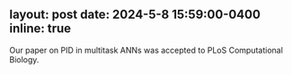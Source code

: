 layout: post
date: 2024-5-8 15:59:00-0400
inline: true
---

Our paper on PID in multitask ANNs was accepted to PLoS Computational Biology.